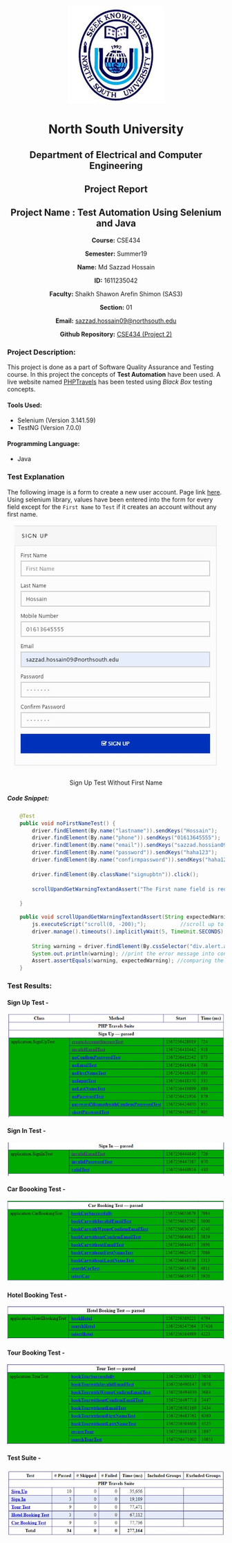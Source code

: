<p align="center">
<img src="img/nsulogo.jpeg">
</p>

<div align="center">


# North South University </h5>
##  Department of Electrical and Computer Engineering </h3>

##  Project Report

## Project Name : Test Automation Using Selenium and Java

**Course:** CSE434

**Semester:** Summer19

**Name:** Md Sazzad Hossain

**ID:** 1611235042

**Faculty:** Shaikh Shawon Arefin Shimon (SAS3)

**Section:** 01

**Email:** sazzad.hossain09@northsouth.edu

**Github Repository:** [CSE434 (Project 2)](https://github.com/sazzadhrz/CSE434/tree/master/Project02)

</div>


### Project Description:

This project is done as a part of Software Quality Assurance and Testing course. In this project the concepts of **Test Automation** have been used. A live website named [PHPTravels](https://www.phptravels.net) has been tested using *Black Box* testing concepts. 

#### Tools Used:
* Selenium (Version 3.141.59)
* TestNG (Version 7.0.0)

#### Programming Language:
* Java


### Test Explanation

The following image is a form to create a new user account. Page link [here](https://www.phptravels.net/register). Using selenium library, values have been entered into the form for every field except for the `First Name` to `Test` if it creates an account without any first name.
 
<p align="center">
<img src="img/register.JPG">
</p>
<p align="center">Sign Up Test Without First Name</p>


##### Code Snippet:

```` java
	@Test 
	public void noFirstNameTest() {
		driver.findElement(By.name("lastname")).sendKeys("Hossain");
		driver.findElement(By.name("phone")).sendKeys("01613645555");
		driver.findElement(By.name("email")).sendKeys("sazzad.hossian09@northsouth.edu");
		driver.findElement(By.name("password")).sendKeys("haha123");
		driver.findElement(By.name("confirmpassword")).sendKeys("haha123");
		
		driver.findElement(By.className("signupbtn")).click();
		
		scrollUpandGetWarningTextandAssert("The First name field is required."); //parameter = expected error message

	}
````

```` java
	public void scrollUpandGetWarningTextandAssert(String expectedWarning) {
		js.executeScript("scroll(0, -200);");			//scroll up to check the error message	
		driver.manage().timeouts().implicitlyWait(5, TimeUnit.SECONDS);

		String warning = driver.findElement(By.cssSelector("div.alert.alert-danger p")).getText();  //finding the error message
		System.out.println(warning); //print the error message into console
		Assert.assertEquals(warning, expectedWarning); //comparing the error message with expected message
	}
````

### Test Results:

#### Sign Up Test -
<p align="center">
<img src="img/signup.JPG">
</p>

#### Sign In Test -
<p align="center">
<img src="img/signin.JPG">
</p>

#### Car Boooking Test -
<p align="center">
<img src="img/car.JPG">
</p>

#### Hotel Booking Test -
<p align="center">
<img src="img/hotel.JPG">
</p>

#### Tour Booking Test -
<p align="center">
<img src="img/tour.JPG">
</p>

#### Test Suite -
<p align="center">
<img src="img/SuiteResult.JPG">
</p>